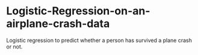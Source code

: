 # Logistic-Regression-on-an-airplane-crash-data
Logistic regression to predict whether a person has survived a plane crash or not.
